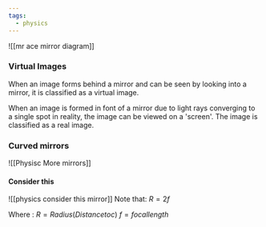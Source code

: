 ```yaml
---
tags:
  - physics
---
```

![[mr ace mirror diagram]]
### Virtual Images
When an image forms behind a mirror and can be seen by looking into a mirror, it is classified as a virtual image. 

When an image is formed in font of a mirror due to light rays converging to a single spot in reality, the image can be viewed on a 'screen'. The image is classified as a real image.  

### Curved mirrors 

![[Physisc More mirrors]]


#### Consider this
![[physics consider this mirror]]
Note that:
$R = 2f$

Where :
$R = Radius (Distance to c)$
$f = focal length$

